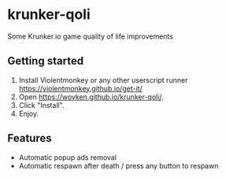 # krunker-qoli

Some Krunker.io game quality of life improvements

## Getting started

1. Install Violentmonkey or any other userscript runner <https://violentmonkey.github.io/get-it/>
2. Open <https://woyken.github.io/krunker-qoli/>.
3. Click "Install".
4. Enjoy.

## Features

* Automatic popup ads removal
* Automatic respawn after death / press any button to respawn
